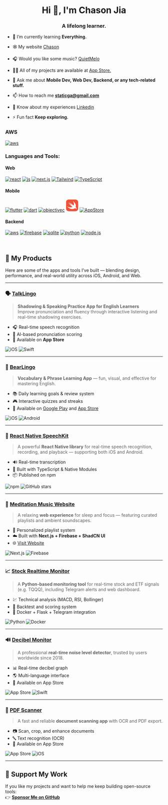 <h1 align="center">Hi 👋, I'm Chason Jia</h1>  
<h3 align="center">A lifelong learner.</h3>

- 🌱 I’m currently learning **Everything.**

- 🕸️ My website [Chason](https://chason.app)

- 🎧 Would you like some music? [QuietMelo](https://music.chason.app/) 

- 👨‍💻 All of my projects are available at [App Store.](https://apps.apple.com/us/developer/jia-chuansheng/id789568029)

- 💬 Ask me about **Mobile Dev, Web Dev, Backend, or any tech-related stuff.**

- 📫 How to reach me **[staticga@gmail.com](mailto:staticga@gmail.com)**

- 📄 Know about my experiences [Linkedin](https://www.linkedin.com/in/caguard)

- ⚡ Fun fact **Keep exploring.** 
  
<h3>AWS</h3>  
<a href="https://www.credly.com/badges/14eccc02-8f99-4610-b7c8-784b30a95010/public_url" target="_blank" rel="noreferrer"> <img src="https://raw.githubusercontent.com/jerryga/certifications/6132f380fb675c3c2cb752ed0cf0262c4362d45b/aws-certified-cloud-practitioner.png" alt="aws" width="100" height="100"/> </a>

<h3 align="left">Languages and Tools:</h3>  
<h4 align="left">Web</h4>  

<p align="left"> 

  <a href="https://react.dev/" target="_blank" rel="noreferrer"> <img src="https://www.vectorlogo.zone/logos/reactjs/reactjs-icon.svg" alt="react" width="40" height="40"/></a> 
  <a href="https://developer.mozilla.org/en-US/docs/Web/JavaScript" target="_blank" rel="noreferrer"> <img src="https://www.vectorlogo.zone/logos/javascript/javascript-icon.svg" alt="js" width="40" height="40"/></a>
  <a href="https://nextjs.org/" target="_blank" rel="noreferrer"> <img src="https://www.vectorlogo.zone/logos/nextjs/nextjs-icon.svg" alt="next.js" width="40" height="40"/></a> 
  <a href="https://tailwindcss.com/" target="_blank" rel="noreferrer"> <img src="https://www.vectorlogo.zone/logos/tailwindcss/tailwindcss-icon.svg" alt="Tailwind" width="40" height="40"/></a> 
    <a href="[https://tailwindcss.com/](https://www.typescriptlang.org/)" target="_blank" rel="noreferrer"> <img src="https://www.vectorlogo.zone/logos/typescriptlang/typescriptlang-icon.svg" alt="TypeScript" width="40" height="40"/></a> 

<h4 align="left">Mobile</h4>  
  <a href="https://flutter.dev" target="_blank" rel="noreferrer"> <img src="https://www.vectorlogo.zone/logos/flutterio/flutterio-icon.svg" alt="flutter" width="40" height="40"/></a> 
<a href="https://dart.dev" target="_blank" rel="noreferrer"> <img src="https://www.vectorlogo.zone/logos/dartlang/dartlang-icon.svg" alt="dart" width="40" height="40"/></a>
  <a href="https://developer.apple.com/library/archive/documentation/Cocoa/Conceptual/ProgrammingWithObjectiveC/Introduction/Introduction.html" target="_blank" rel="noreferrer"> <img src="https://www.vectorlogo.zone/logos/apple_objectivec/apple_objectivec-icon.svg" alt="objectivec" width="40" height="40"/></a> 
  <a href="https://developer.apple.com/swift/" target="_blank" rel="noreferrer"> <img src="https://raw.githubusercontent.com/devicons/devicon/master/icons/swift/swift-original.svg" alt="swift" width="40" height="40"/></a> 
    <a href="https://apps.apple.com/" target="_blank" rel="noreferrer"> <img src="https://www.vectorlogo.zone/logos/apple_appstore/apple_appstore-icon.svg" alt="AppStore" width="40" height="40"/></a> 

<h4 align="left">Backend</h4>  
<a href="https://aws.amazon.com/" target="_blank" rel="noreferrer"> <img src="https://www.vectorlogo.zone/logos/amazon_aws/amazon_aws-icon.svg" alt="aws" width="40" height="40"/></a> 
<a href="https://firebase.google.com/" target="_blank" rel="noreferrer"> <img src="https://www.vectorlogo.zone/logos/firebase/firebase-icon.svg" alt="firebase" width="40" height="40"/></a> 
  <a href="https://www.sqlite.org/" target="_blank" rel="noreferrer"> <img src="https://www.vectorlogo.zone/logos/sqlite/sqlite-icon.svg" alt="sqlite" width="40" height="40"/></a> 
  <a href="https://www.python.org/" target="_blank" rel="noreferrer"> <img src="https://www.vectorlogo.zone/logos/python/python-icon.svg" alt="python" width="40" height="40"/></a> 
  <a href="https://nodejs.org/en" target="_blank" rel="noreferrer"> <img src="https://www.vectorlogo.zone/logos/nodejs/nodejs-icon.svg" alt="node.js" width="40" height="40"/></a> 

</p>

<br>


## 🚀 My Products

Here are some of the apps and tools I’ve built — blending design, performance, and real-world utility across iOS, Android, and Web.

---

### 🗣️ [TalkLingo](https://apps.apple.com/us/app/talklingo-shadowing-in-english/id6463693914)
> **Shadowing & Speaking Practice App for English Learners**  
> Improve pronunciation and fluency through interactive listening and real-time shadowing exercises.

- 🎧 Real-time speech recognition  
- 🧠 AI-based pronunciation scoring  
- 📱 Available on **App Store**

![iOS](https://img.shields.io/badge/iOS-App-blue?logo=apple)
![Swift](https://img.shields.io/badge/Swift-UIKit-orange)

---

### 🐻 [BearLingo](https://apps.apple.com/us/app/bearlingo/id6753905526)
> **Vocabulary & Phrase Learning App** — fun, visual, and effective for mastering English.  

- 📚 Daily learning goals & review system  
- 🎮 Interactive quizzes and streaks  
- 📱 Available on [Google Play](https://play.google.com/store/apps/details?id=com.chasonlab.vocabulary) and [App Store](https://apps.apple.com/us/app/bearlingo/id6753905526)

![iOS](https://img.shields.io/badge/iOS-App-blue?logo=apple)
![Android](https://img.shields.io/badge/Android-App-green?logo=android)

---

### 🎤 [React Native SpeechKit](https://github.com/jerryga/react-native-speechkit)
> A powerful **React Native library** for real-time speech recognition, recording, and playback — supporting both iOS and Android.

- 🔊 Real-time transcription  
- 🧩 Built with TypeScript & Native Modules  
- 📦 Published on npm

![npm](https://img.shields.io/npm/v/react-native-speechkit?color=brightgreen)
![GitHub stars](https://img.shields.io/github/stars/jerryga/react-native-speechkit?style=social)

---

### 🎵 [Meditation Music Website](https://music.chason.app/)
> A relaxing **web experience** for sleep and focus — featuring curated playlists and ambient soundscapes.

- 🌙 Personalized playlist system  
- ☁️ Built with **Next.js + Firebase + ShadCN UI**  
- 🌐 [Visit Website](https://music.chason.app/)

![Next.js](https://img.shields.io/badge/Next.js-Web_App-black?logo=next.js)
![Firebase](https://img.shields.io/badge/Firebase-Backend-yellow?logo=firebase)

---

### 📈 [Stock Realtime Monitor](https://github.com/jerryga/stock_monitor)
> A **Python-based monitoring tool** for real-time stock and ETF signals (e.g. TQQQ), including Telegram alerts and web dashboard.

- 💹 Technical analysis (MACD, RSI, Bollinger)  
- 🧠 Backtest and scoring system  
- 🧰 Docker + Flask + Telegram integration

![Python](https://img.shields.io/badge/Python-3.11-blue)
![Docker](https://img.shields.io/badge/Docker-ready-blue)

---

### 🔊 [Decibel Monitor](https://apps.apple.com/us/app/decibel-meter-sound-db-level/id1382533198)
> A professional **real-time noise level detector**, trusted by users worldwide since 2018.  

- 📊 Real-time decibel graph  
- 🌎 Multi-language interface  
- 📱 Available on App Store

![App Store](https://img.shields.io/badge/App_Store-Download-blue?logo=apple)
![Swift](https://img.shields.io/badge/Swift-UIKit-orange)

---

### 📄 [PDF Scanner](https://apps.apple.com/us/app/scanner-pdf-ocr-scanner/id1545894404)
> A fast and reliable **document scanning app** with OCR and PDF export.

- 📷 Scan, crop, and enhance documents  
- 🔤 Text recognition (OCR)  
- 📱 Available on App Store

![App Store](https://img.shields.io/badge/App_Store-Download-blue?logo=apple)
![iOS](https://img.shields.io/badge/iOS-App-blue?logo=apple)

---

## 💖 Support My Work
If you like my projects and want to help me keep building open-source tools:  
👉 [**Sponsor Me on GitHub**](https://github.com/sponsors/jerryga)

